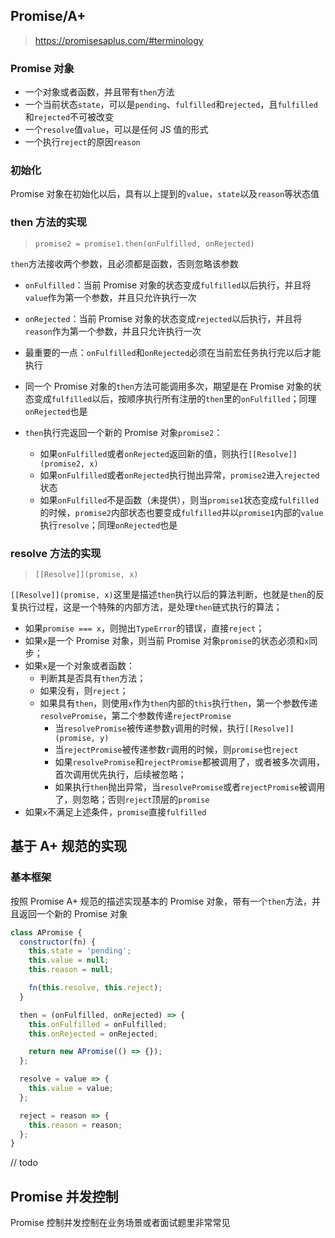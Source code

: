 ## Promise/A+

> https://promisesaplus.com/#terminology

### Promise 对象

- 一个对象或者函数，并且带有`then`方法
- 一个当前状态`state`，可以是`pending`、`fulfilled`和`rejected`，且`fulfilled`和`rejected`不可被改变
- 一个`resolve`值`value`，可以是任何 JS 值的形式
- 一个执行`reject`的原因`reason`

### 初始化

Promise 对象在初始化以后，具有以上提到的`value`，`state`以及`reason`等状态值

### then 方法的实现

> `promise2 = promise1.then(onFulfilled, onRejected)`

`then`方法接收两个参数，且必须都是函数，否则忽略该参数

- `onFulfilled`：当前 Promise 对象的状态变成`fulfilled`以后执行，并且将`value`作为第一个参数，并且只允许执行一次
- `onRejected`：当前 Promise 对象的状态变成`rejected`以后执行，并且将`reason`作为第一个参数，并且只允许执行一次

- 最重要的一点：`onFulfilled`和`onRejected`必须在当前宏任务执行完以后才能执行
- 同一个 Promise 对象的`then`方法可能调用多次，期望是在 Promise 对象的状态变成`fulfilled`以后，按顺序执行所有注册的`then`里的`onFulfilled`；同理`onRejected`也是
- `then`执行完返回一个新的 Promise 对象`promise2`：
  - 如果`onFulfilled`或者`onRejected`返回新的值，则执行`[[Resolve]](promise2, x)`
  - 如果`onFulfilled`或者`onRejected`执行抛出异常，`promise2`进入`rejected`状态
  - 如果`onFulfilled`不是函数（未提供），则当`promise1`状态变成`fulfilled`的时候，`promise2`内部状态也要变成`fulfilled`并以`promise1`内部的`value`执行`resolve`；同理`onRejected`也是

### resolve 方法的实现

> `[[Resolve]](promise, x)`

`[[Resolve]](promise, x)`这里是描述`then`执行以后的算法判断，也就是`then`的反复执行过程，这是一个特殊的内部方法，是处理`then`链式执行的算法；

- 如果`promise === x`，则抛出`TypeError`的错误，直接`reject`；
- 如果`x`是一个 Promise 对象，则当前 Promise 对象`promise`的状态必须和`x`同步；
- 如果`x`是一个对象或者函数：
  - 判断其是否具有`then`方法；
  - 如果没有，则`reject`；
  - 如果具有`then`，则使用`x`作为`then`内部的`this`执行`then`，第一个参数传递`resolvePromise`，第二个参数传递`rejectPromise`
    - 当`resolvePromise`被传递参数`y`调用的时候，执行`[[Resolve]](promise, y)`
    - 当`rejectPromise`被传递参数`r`调用的时候，则`promise`也`reject`
    - 如果`resolvePromise`和`rejectPromise`都被调用了，或者被多次调用，首次调用优先执行，后续被忽略；
    - 如果执行`then`抛出异常，当`resolvePromise`或者`rejectPromise`被调用了，则忽略；否则`reject`顶层的`promise`
- 如果`x`不满足上述条件，`promise`直接`fulfilled`

## 基于 A+ 规范的实现

### 基本框架

按照 Promise A+ 规范的描述实现基本的 Promise 对象，带有一个`then`方法，并且返回一个新的 Promise 对象

```javascript
class APromise {
  constructor(fn) {
    this.state = 'pending';
    this.value = null;
    this.reason = null;

    fn(this.resolve, this.reject);
  }

  then = (onFulfilled, onRejected) => {
    this.onFulfilled = onFulfilled;
    this.onRejected = onRejected;

    return new APromise(() => {});
  };

  resolve = value => {
    this.value = value;
  };

  reject = reason => {
    this.reason = reason;
  };
}
```

// todo

## Promise 并发控制

Promise 控制并发控制在业务场景或者面试题里非常常见
